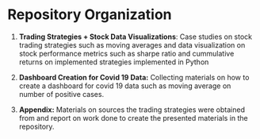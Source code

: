 # Repository Organization 

1. **Trading Strategies + Stock Data Visualizations**: Case studies on stock trading strategies such as moving averages and data visualization on stock performance metrics such as sharpe ratio and cummulative returns on implemented strategies implemented in Python

1. **Dashboard Creation for Covid 19 Data:** Collecting materials on how to create a dashboard for covid 19 data such as moving average on number of positive cases.

1. **Appendix:** Materials on sources the trading strategies were obtained from and report on work done to create the presented materials in the repository.  

<h1>


